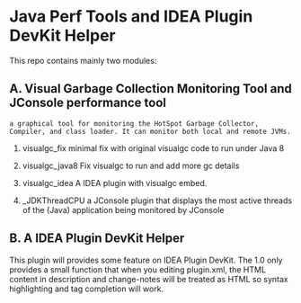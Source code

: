 # Java Perf Tools and IDEA Plugin DevKit Helper


This repo contains mainly two modules:

## A. Visual Garbage Collection Monitoring Tool and JConsole performance tool

    a graphical tool for monitoring the HotSpot Garbage Collector, Compiler, and class loader. It can monitor both local and remote JVMs.
1. visualgc_fix
    minimal fix with original visualgc code to run under Java 8

2. visualgc_java8
    Fix visualgc to run and add more gc details

3. visualgc_idea
    A IDEA plugin with visualgc embed.

4. _JDKThreadCPU
    a JConsole plugin that displays the most active threads of the (Java) application being monitored by JConsole

## B. A IDEA Plugin DevKit Helper
 This plugin will provides some feature on IDEA Plugin DevKit. The 1.0 only provides a small function that when
    you editing plugin.xml, the HTML content in description and change-notes will be treated as HTML so syntax highlighting
    and tag completion will work.
